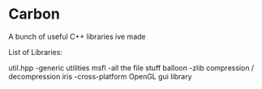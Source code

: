# Carbon
A bunch of useful C++ libraries ive made

List of Libraries:

util.hpp
  -generic utilities
msfl
  -all the file stuff
balloon
  -zlib compression / decompression
iris
  -cross-platform OpenGL gui library